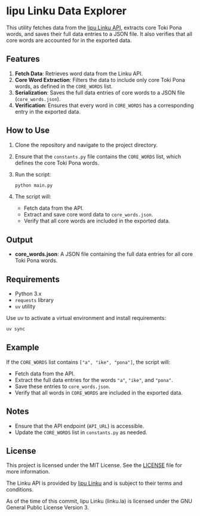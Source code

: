 # lipu Linku Data Explorer

This utility fetches data from the [lipu Linku API](https://api.linku.la/v1/words), extracts core Toki Pona words, and saves their full data entries to a JSON file. It also verifies that all core words are accounted for in the exported data.

## Features

1. **Fetch Data**: Retrieves word data from the Linku API.
2. **Core Word Extraction**: Filters the data to include only core Toki Pona words, as defined in the `CORE_WORDS` list.
3. **Serialization**: Saves the full data entries of core words to a JSON file (`core_words.json`).
4. **Verification**: Ensures that every word in `CORE_WORDS` has a corresponding entry in the exported data.

## How to Use

1. Clone the repository and navigate to the project directory.
2. Ensure that the `constants.py` file contains the `CORE_WORDS` list, which defines the core Toki Pona words.
3. Run the script:

   ```bash
   python main.py
   ```

4. The script will:
   - Fetch data from the API.
   - Extract and save core word data to `core_words.json`.
   - Verify that all core words are included in the exported data.

## Output

- **core_words.json**: A JSON file containing the full data entries for all core Toki Pona words.

## Requirements

- Python 3.x
- `requests` library
- `uv` utility

Use uv to activate a virtual environment and install requirements:

```bash
uv sync
```

## Example

If the `CORE_WORDS` list contains `["a", "ike", "pona"]`, the script will:

- Fetch data from the API.
- Extract the full data entries for the words `"a"`, `"ike"`, and `"pona"`.
- Save these entries to `core_words.json`.
- Verify that all words in `CORE_WORDS` are included in the exported data.

## Notes

- Ensure that the API endpoint (`API_URL`) is accessible.
- Update the `CORE_WORDS` list in `constants.py` as needed.

## License

This project is licensed under the MIT License. See the [LICENSE](LICENSE) file for more information.

The Linku API is provided by [lipu Linku](https://github.com/lipu-linku) and is subject to their terms and conditions.

As of the time of this commit, lipu Linku (linku.la) is licensed under the GNU General Public License Version 3.
